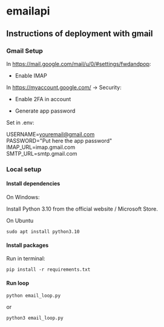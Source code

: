 # emailapi

## Instructions of deployment with gmail

### Gmail Setup
In https://mail.google.com/mail/u/0/#settings/fwdandpop:

- Enable IMAP

In https://myaccount.google.com/ -> Security:

- Enable 2FA in account

- Generate app password


Set in .env:

USERNAME=youremail@gmail.com \
PASSWORD="Put here the app password" \
IMAP_URL=imap.gmail.com \
SMTP_URL=smtp.gmail.com 


### Local setup

#### Install dependencies

On Windows:

Install Python 3.10 from the official website / Microsoft Store.

On Ubuntu

```shell
sudo apt install python3.10
```


#### Install packages

Run in terminal: 

```shell
pip install -r requirements.txt
```

#### Run loop

```shell
python email_loop.py
```
or
```shell
python3 email_loop.py
```